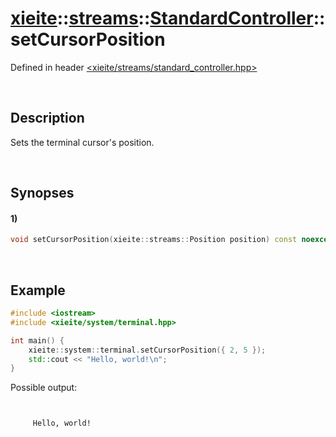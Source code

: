 # [xieite](../../../../../xieite.md)\:\:[streams](../../../../../streams.md)\:\:[StandardController](../../../standard_controller.md)\:\:setCursorPosition
Defined in header [<xieite/streams/standard_controller.hpp>](../../../../../../include/xieite/streams/standard_controller.hpp)

&nbsp;

## Description
Sets the terminal cursor's position.

&nbsp;

## Synopses
#### 1)
```cpp
void setCursorPosition(xieite::streams::Position position) const noexcept;
```

&nbsp;

## Example
```cpp
#include <iostream>
#include <xieite/system/terminal.hpp>

int main() {
    xieite::system::terminal.setCursorPosition({ 2, 5 });
    std::cout << "Hello, world!\n";
}
```
Possible output:
```


     Hello, world!
```
